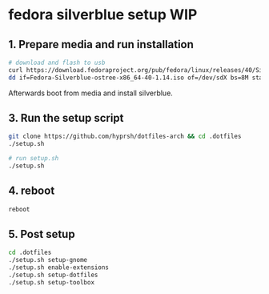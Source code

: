 # fedora silverblue setup WIP

## 1. Prepare media and run installation

```bash
# download and flash to usb
curl https://download.fedoraproject.org/pub/fedora/linux/releases/40/Silverblue/x86_64/iso/Fedora-Silverblue-ostree-x86_64-40-1.14.iso -O
dd if=Fedora-Silverblue-ostree-x86_64-40-1.14.iso of=/dev/sdX bs=8M status=progress oflag=direct
```

Afterwards boot from media and install silverblue.


## 3. Run the setup script

```bash
git clone https://github.com/hyprsh/dotfiles-arch && cd .dotfiles
./setup.sh

# run setup.sh
./setup.sh
```

## 4. reboot

```bash
reboot
```

## 5. Post setup

```sh
cd .dotfiles
./setup.sh setup-gnome
./setup.sh enable-extensions
./setup.sh setup-dotfiles
./setup.sh setup-toolbox
```
